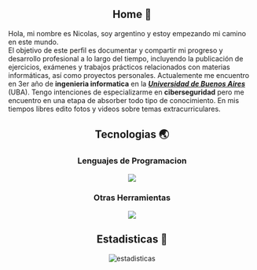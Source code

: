  ##  <div align="center">Home 🚀</div>
Hola, mi nombre es Nicolas, soy argentino y estoy empezando mi camino en este mundo.
<br>
El objetivo de este perfil es documentar y compartir mi progreso y desarrollo profesional a lo largo del tiempo, incluyendo la publicación de ejercicios, exámenes y trabajos prácticos relacionados con materias informáticas, así como proyectos personales. Actualemente me encuentro en 3er año de <b>ingenieria informatica</b> en la [***Universidad de Buenos Aires***](https://www.uba.ar/) (UBA). Tengo intenciones de especializarme en <b>ciberseguridad</b> pero me encuentro en una etapa de absorber todo tipo de conocimiento. En mis tiempos libres edito fotos y videos sobre temas extracurriculares.

## <div align="center">Tecnologias 🌏</div>
<div align="center">
  <h3>Lenguajes de Programacion</h3>
  <a href="https://skillicons.dev">
    <img src="https://skillicons.dev/icons?i=c,go,python,javascript,java" />
  </a>
</div>

<div align="center">
  <h3>Otras Herramientas</h3>
  <a href="https://skillicons.dev">
    <img src="https://skillicons.dev/icons?i=vscode,linux,git,discord,ps,html,css" />
  </a>
</div>

## <div align="center">Estadisticas 📖</div>
<div align="center">
  <img src="https://github-readme-stats.vercel.app/api/top-langs/?username=nicorf12&layout=compact&theme=tokyonight&hide_border=true" alt="estadisticas" />
</div>

